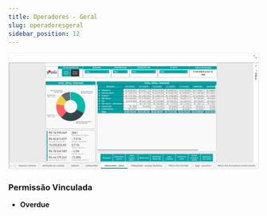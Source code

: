 ```yaml
---
title: Operadores - Geral
slug: operadoresgeral
sidebar_position: 12
---
```


![Alt text](image-4.png)





### Permissão Vinculada

- **Overdue**